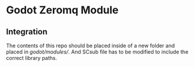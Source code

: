 # Godot Zeromq Module

## Integration

The contents of this repo should be placed inside of a new folder and placed in *godot/modules/*. And SCsub file has to be modified to include the correct library paths.

